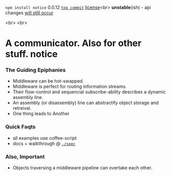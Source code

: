 `npm install notice` 0.0.12 [`top commit`](https://github.com/nomilous/notice/commit/351a21d55fbddd38644b33e5d04b7bdd8b0699ae) [license](./license)<br\>
**unstable**(ish) - api changes [will still occur](./spec/notice/hub#the-capsule-subconfig)

<br\>
<br\>

A communicator. Also for other stuff.
notice
======

### The Guiding Epiphanies

* Middleware can be hot-swapped.
* Middleware is perfect for routing information streams.
* Their flow-control and sequencial subscribe-ability describes a dynamic assembly line.
* An assembly (or disassembly) line can abstractify object storage and retreival.
* One thing leads to Another


### Quick Faqts

* all examples use coffee-script
* docs + walkthrough @ [`./spec`](./spec)

### Also, Important

* Objects traversing a middleware pipeline can overtake each other. 
